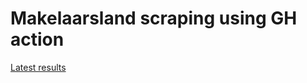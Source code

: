 # Makelaarsland scraping using GH action

[Latest results](https://flatgithub.com/lassebenni/makelaarsland-gh-action?filename=data%252Foutput%252Fmakelaarsland.csv)
